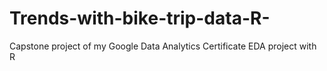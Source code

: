 # Trends-with-bike-trip-data-R-
Capstone project of my Google Data Analytics Certificate
EDA project with R

